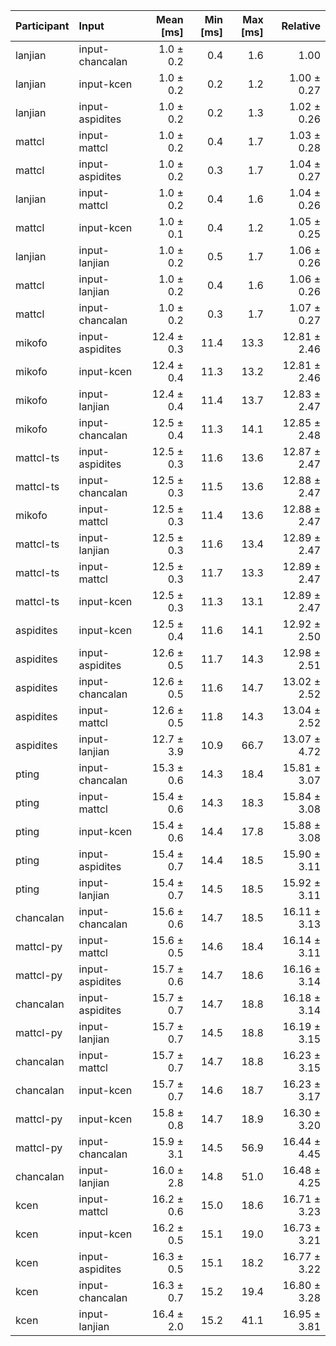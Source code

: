 | Participant | Input | Mean [ms] | Min [ms] | Max [ms] | Relative |
|:---|:---|---:|---:|---:|---:|
| lanjian | input-chancalan | 1.0 ± 0.2 | 0.4 | 1.6 | 1.00 |
| lanjian | input-kcen | 1.0 ± 0.2 | 0.2 | 1.2 | 1.00 ± 0.27 |
| lanjian | input-aspidites | 1.0 ± 0.2 | 0.2 | 1.3 | 1.02 ± 0.26 |
| mattcl | input-mattcl | 1.0 ± 0.2 | 0.4 | 1.7 | 1.03 ± 0.28 |
| mattcl | input-aspidites | 1.0 ± 0.2 | 0.3 | 1.7 | 1.04 ± 0.27 |
| lanjian | input-mattcl | 1.0 ± 0.2 | 0.4 | 1.6 | 1.04 ± 0.26 |
| mattcl | input-kcen | 1.0 ± 0.1 | 0.4 | 1.2 | 1.05 ± 0.25 |
| lanjian | input-lanjian | 1.0 ± 0.2 | 0.5 | 1.7 | 1.06 ± 0.26 |
| mattcl | input-lanjian | 1.0 ± 0.2 | 0.4 | 1.6 | 1.06 ± 0.26 |
| mattcl | input-chancalan | 1.0 ± 0.2 | 0.3 | 1.7 | 1.07 ± 0.27 |
| mikofo | input-aspidites | 12.4 ± 0.3 | 11.4 | 13.3 | 12.81 ± 2.46 |
| mikofo | input-kcen | 12.4 ± 0.4 | 11.3 | 13.2 | 12.81 ± 2.46 |
| mikofo | input-lanjian | 12.4 ± 0.4 | 11.4 | 13.7 | 12.83 ± 2.47 |
| mikofo | input-chancalan | 12.5 ± 0.4 | 11.3 | 14.1 | 12.85 ± 2.48 |
| mattcl-ts | input-aspidites | 12.5 ± 0.3 | 11.6 | 13.6 | 12.87 ± 2.47 |
| mattcl-ts | input-chancalan | 12.5 ± 0.3 | 11.5 | 13.6 | 12.88 ± 2.47 |
| mikofo | input-mattcl | 12.5 ± 0.3 | 11.4 | 13.6 | 12.88 ± 2.47 |
| mattcl-ts | input-lanjian | 12.5 ± 0.3 | 11.6 | 13.4 | 12.89 ± 2.47 |
| mattcl-ts | input-mattcl | 12.5 ± 0.3 | 11.7 | 13.3 | 12.89 ± 2.47 |
| mattcl-ts | input-kcen | 12.5 ± 0.3 | 11.3 | 13.1 | 12.89 ± 2.47 |
| aspidites | input-kcen | 12.5 ± 0.4 | 11.6 | 14.1 | 12.92 ± 2.50 |
| aspidites | input-aspidites | 12.6 ± 0.5 | 11.7 | 14.3 | 12.98 ± 2.51 |
| aspidites | input-chancalan | 12.6 ± 0.5 | 11.6 | 14.7 | 13.02 ± 2.52 |
| aspidites | input-mattcl | 12.6 ± 0.5 | 11.8 | 14.3 | 13.04 ± 2.52 |
| aspidites | input-lanjian | 12.7 ± 3.9 | 10.9 | 66.7 | 13.07 ± 4.72 |
| pting | input-chancalan | 15.3 ± 0.6 | 14.3 | 18.4 | 15.81 ± 3.07 |
| pting | input-mattcl | 15.4 ± 0.6 | 14.3 | 18.3 | 15.84 ± 3.08 |
| pting | input-kcen | 15.4 ± 0.6 | 14.4 | 17.8 | 15.88 ± 3.08 |
| pting | input-aspidites | 15.4 ± 0.7 | 14.4 | 18.5 | 15.90 ± 3.11 |
| pting | input-lanjian | 15.4 ± 0.7 | 14.5 | 18.5 | 15.92 ± 3.11 |
| chancalan | input-chancalan | 15.6 ± 0.6 | 14.7 | 18.5 | 16.11 ± 3.13 |
| mattcl-py | input-mattcl | 15.6 ± 0.5 | 14.6 | 18.4 | 16.14 ± 3.11 |
| mattcl-py | input-aspidites | 15.7 ± 0.6 | 14.7 | 18.6 | 16.16 ± 3.14 |
| chancalan | input-aspidites | 15.7 ± 0.7 | 14.7 | 18.8 | 16.18 ± 3.14 |
| mattcl-py | input-lanjian | 15.7 ± 0.7 | 14.5 | 18.8 | 16.19 ± 3.15 |
| chancalan | input-mattcl | 15.7 ± 0.7 | 14.7 | 18.8 | 16.23 ± 3.15 |
| chancalan | input-kcen | 15.7 ± 0.7 | 14.6 | 18.7 | 16.23 ± 3.17 |
| mattcl-py | input-kcen | 15.8 ± 0.8 | 14.7 | 18.9 | 16.30 ± 3.20 |
| mattcl-py | input-chancalan | 15.9 ± 3.1 | 14.5 | 56.9 | 16.44 ± 4.45 |
| chancalan | input-lanjian | 16.0 ± 2.8 | 14.8 | 51.0 | 16.48 ± 4.25 |
| kcen | input-mattcl | 16.2 ± 0.6 | 15.0 | 18.6 | 16.71 ± 3.23 |
| kcen | input-kcen | 16.2 ± 0.5 | 15.1 | 19.0 | 16.73 ± 3.21 |
| kcen | input-aspidites | 16.3 ± 0.5 | 15.1 | 18.2 | 16.77 ± 3.22 |
| kcen | input-chancalan | 16.3 ± 0.7 | 15.2 | 19.4 | 16.80 ± 3.28 |
| kcen | input-lanjian | 16.4 ± 2.0 | 15.2 | 41.1 | 16.95 ± 3.81 |
